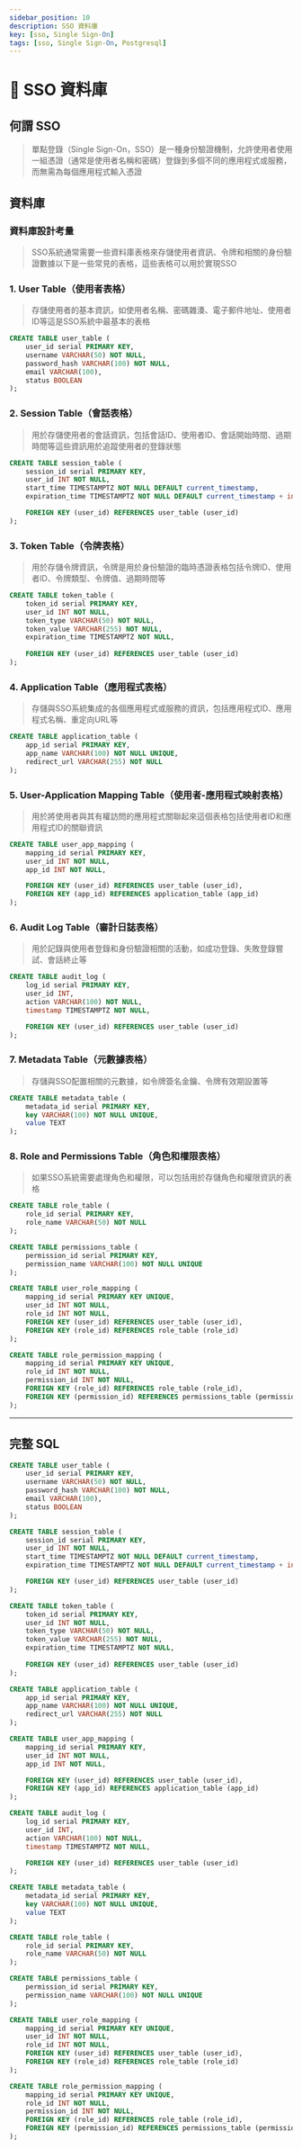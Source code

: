 ```yaml
---
sidebar_position: 10
description: SSO 資料庫
key: [sso, Single Sign-On]
tags: [sso, Single Sign-On, Postgresql]
---
```


# 🔐 SSO 資料庫

## 何謂 SSO

> 單點登錄（Single Sign-On，SSO）是一種身份驗證機制，允許使用者使用一組憑證（通常是使用者名稱和密碼）登錄到多個不同的應用程式或服務，而無需為每個應用程式輸入憑證

## 資料庫

### 資料庫設計考量

> SSO系統通常需要一些資料庫表格來存儲使用者資訊、令牌和相關的身份驗證數據以下是一些常見的表格，這些表格可以用於實現SSO

### 1. User Table（使用者表格）

> 存儲使用者的基本資訊，如使用者名稱、密碼雜湊、電子郵件地址、使用者ID等這是SSO系統中最基本的表格

```sql
CREATE TABLE user_table (
    user_id serial PRIMARY KEY,
    username VARCHAR(50) NOT NULL,
    password_hash VARCHAR(100) NOT NULL,
    email VARCHAR(100),
    status BOOLEAN
);
```

### 2. Session Table（會話表格）

> 用於存儲使用者的會話資訊，包括會話ID、使用者ID、會話開始時間、過期時間等這些資訊用於追蹤使用者的登錄狀態

```sql
CREATE TABLE session_table (
    session_id serial PRIMARY KEY,
    user_id INT NOT NULL,
    start_time TIMESTAMPTZ NOT NULL DEFAULT current_timestamp,
    expiration_time TIMESTAMPTZ NOT NULL DEFAULT current_timestamp + interval '1 hour',

    FOREIGN KEY (user_id) REFERENCES user_table (user_id)
);
```

### 3. Token Table（令牌表格）

> 用於存儲令牌資訊，令牌是用於身份驗證的臨時憑證表格包括令牌ID、使用者ID、令牌類型、令牌值、過期時間等

```sql
CREATE TABLE token_table (
    token_id serial PRIMARY KEY,
    user_id INT NOT NULL,
    token_type VARCHAR(50) NOT NULL,
    token_value VARCHAR(255) NOT NULL,
    expiration_time TIMESTAMPTZ NOT NULL,
    
    FOREIGN KEY (user_id) REFERENCES user_table (user_id)
);
```

### 4. Application Table（應用程式表格）

> 存儲與SSO系統集成的各個應用程式或服務的資訊，包括應用程式ID、應用程式名稱、重定向URL等

```sql
CREATE TABLE application_table (
    app_id serial PRIMARY KEY,
    app_name VARCHAR(100) NOT NULL UNIQUE,
    redirect_url VARCHAR(255) NOT NULL
);
```

### 5. User-Application Mapping Table（使用者-應用程式映射表格）

> 用於將使用者與其有權訪問的應用程式關聯起來這個表格包括使用者ID和應用程式ID的關聯資訊

```sql
CREATE TABLE user_app_mapping (
    mapping_id serial PRIMARY KEY,
    user_id INT NOT NULL,
    app_id INT NOT NULL,

    FOREIGN KEY (user_id) REFERENCES user_table (user_id),
    FOREIGN KEY (app_id) REFERENCES application_table (app_id)
);

```

### 6. Audit Log Table（審計日誌表格）

> 用於記錄與使用者登錄和身份驗證相關的活動，如成功登錄、失敗登錄嘗試、會話終止等

```sql
CREATE TABLE audit_log (
    log_id serial PRIMARY KEY,
    user_id INT,
    action VARCHAR(100) NOT NULL,
    timestamp TIMESTAMPTZ NOT NULL,

    FOREIGN KEY (user_id) REFERENCES user_table (user_id)
);

```

### 7. Metadata Table（元數據表格）

> 存儲與SSO配置相關的元數據，如令牌簽名金鑰、令牌有效期設置等

```sql
CREATE TABLE metadata_table (
    metadata_id serial PRIMARY KEY,
    key VARCHAR(100) NOT NULL UNIQUE,
    value TEXT
);
```

### 8. Role and Permissions Table（角色和權限表格）

> 如果SSO系統需要處理角色和權限，可以包括用於存儲角色和權限資訊的表格

```sql
CREATE TABLE role_table (
    role_id serial PRIMARY KEY,
    role_name VARCHAR(50) NOT NULL
);

CREATE TABLE permissions_table (
    permission_id serial PRIMARY KEY,
    permission_name VARCHAR(100) NOT NULL UNIQUE
);

CREATE TABLE user_role_mapping (
    mapping_id serial PRIMARY KEY UNIQUE,
    user_id INT NOT NULL,
    role_id INT NOT NULL,
    FOREIGN KEY (user_id) REFERENCES user_table (user_id),
    FOREIGN KEY (role_id) REFERENCES role_table (role_id)
);

CREATE TABLE role_permission_mapping (
    mapping_id serial PRIMARY KEY UNIQUE,
    role_id INT NOT NULL,
    permission_id INT NOT NULL,
    FOREIGN KEY (role_id) REFERENCES role_table (role_id),
    FOREIGN KEY (permission_id) REFERENCES permissions_table (permission_id)
);
```

---

## 完整 SQL

```sql
CREATE TABLE user_table (
    user_id serial PRIMARY KEY,
    username VARCHAR(50) NOT NULL,
    password_hash VARCHAR(100) NOT NULL,
    email VARCHAR(100),
    status BOOLEAN
);

CREATE TABLE session_table (
    session_id serial PRIMARY KEY,
    user_id INT NOT NULL,
    start_time TIMESTAMPTZ NOT NULL DEFAULT current_timestamp,
    expiration_time TIMESTAMPTZ NOT NULL DEFAULT current_timestamp + interval '1 hour',

    FOREIGN KEY (user_id) REFERENCES user_table (user_id)
);

CREATE TABLE token_table (
    token_id serial PRIMARY KEY,
    user_id INT NOT NULL,
    token_type VARCHAR(50) NOT NULL,
    token_value VARCHAR(255) NOT NULL,
    expiration_time TIMESTAMPTZ NOT NULL,
    
    FOREIGN KEY (user_id) REFERENCES user_table (user_id)
);

CREATE TABLE application_table (
    app_id serial PRIMARY KEY,
    app_name VARCHAR(100) NOT NULL UNIQUE,
    redirect_url VARCHAR(255) NOT NULL
);

CREATE TABLE user_app_mapping (
    mapping_id serial PRIMARY KEY,
    user_id INT NOT NULL,
    app_id INT NOT NULL,

    FOREIGN KEY (user_id) REFERENCES user_table (user_id),
    FOREIGN KEY (app_id) REFERENCES application_table (app_id)
);

CREATE TABLE audit_log (
    log_id serial PRIMARY KEY,
    user_id INT,
    action VARCHAR(100) NOT NULL,
    timestamp TIMESTAMPTZ NOT NULL,

    FOREIGN KEY (user_id) REFERENCES user_table (user_id)
);

CREATE TABLE metadata_table (
    metadata_id serial PRIMARY KEY,
    key VARCHAR(100) NOT NULL UNIQUE,
    value TEXT
);

CREATE TABLE role_table (
    role_id serial PRIMARY KEY,
    role_name VARCHAR(50) NOT NULL
);

CREATE TABLE permissions_table (
    permission_id serial PRIMARY KEY,
    permission_name VARCHAR(100) NOT NULL UNIQUE
);

CREATE TABLE user_role_mapping (
    mapping_id serial PRIMARY KEY UNIQUE,
    user_id INT NOT NULL,
    role_id INT NOT NULL,
    FOREIGN KEY (user_id) REFERENCES user_table (user_id),
    FOREIGN KEY (role_id) REFERENCES role_table (role_id)
);

CREATE TABLE role_permission_mapping (
    mapping_id serial PRIMARY KEY UNIQUE,
    role_id INT NOT NULL,
    permission_id INT NOT NULL,
    FOREIGN KEY (role_id) REFERENCES role_table (role_id),
    FOREIGN KEY (permission_id) REFERENCES permissions_table (permission_id)
);
```
